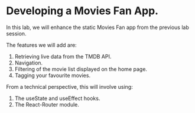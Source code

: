 # Developing a Movies Fan App.

In this lab, we will enhance the static Movies Fan app from the previous lab session. 

The features we will add are:

1. Retrieving live data from the TMDB API.
1. Navigation.
1. Filtering of the movie list displayed on the home page.
1. Tagging your favourite movies.
 
From a technical perspective, this will involve using:

1. The useState and useEffect hooks.
1. The React-Router module.
